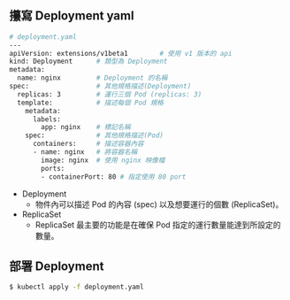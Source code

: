 ## 攥寫 Deployment yaml

```bash
# deployment.yaml
---
apiVersion: extensions/v1beta1        # 使用 v1 版本的 api
kind: Deployment      # 類型為 Deployment
metadata:
  name: nginx         # Deployment 的名稱
spec:                 # 其他規格描述(Deployment)
  replicas: 3         # 運行三個 Pod (replicas: 3)
  template:           # 描述每個 Pod 規格
    metadata:
      labels: 
        app: nginx    # 標記名稱
    spec:             # 其他規格描述(Pod)
      containers:     # 描述容器內容
      - name: nginx   # 將容器名稱
        image: nginx  # 使用 nginx 映像檔
        ports:
        - containerPort: 80 # 指定使用 80 port
```

- Deployment 
  - 物件內可以描述 Pod 的內容 (spec) 以及想要運行的個數 (ReplicaSet)。
- ReplicaSet
  - ReplicaSet 最主要的功能是在確保 Pod 指定的運行數量能達到所設定的數量。

## 部署 Deployment
```bash
$ kubectl apply -f deployment.yaml
```
